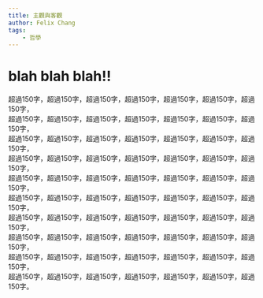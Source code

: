 ```yaml
---
title: 主觀與客觀
author: Felix Chang
tags:
    - 哲學
---
```


# blah blah blah!!

超過150字，超過150字，超過150字，超過150字，超過150字，超過150字，超過150字，<br />
超過150字，超過150字，超過150字，超過150字，超過150字，超過150字，超過150字，<br />
超過150字，超過150字，超過150字，超過150字，超過150字，超過150字，超過150字，<br />
超過150字，超過150字，超過150字，超過150字，超過150字，超過150字，超過150字，<br />
超過150字，超過150字，超過150字，超過150字，超過150字，超過150字，超過150字，<br />
超過150字，超過150字，超過150字，超過150字，超過150字，超過150字，超過150字，<br />
超過150字，超過150字，超過150字，超過150字，超過150字，超過150字，超過150字，<br />
超過150字，超過150字，超過150字，超過150字，超過150字，超過150字，超過150字，<br />
超過150字，超過150字，超過150字，超過150字，超過150字，超過150字，超過150字，<br />
超過150字，超過150字，超過150字，超過150字，超過150字，超過150字，超過150字。

